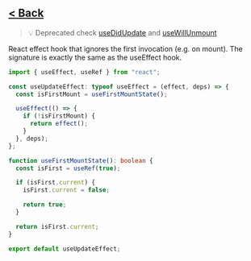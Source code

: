 ## [< Back](../../../../)

> 💡 Deprecated check [useDidUpdate](../useDidUpdate.md) and [useWillUnmount](../useWillUnmount.md)

React effect hook that ignores the first invocation (e.g. on mount).
The signature is exactly the same as the useEffect hook.

```ts
import { useEffect, useRef } from "react";

const useUpdateEffect: typeof useEffect = (effect, deps) => {
  const isFirstMount = useFirstMountState();

  useEffect(() => {
    if (!isFirstMount) {
      return effect();
    }
  }, deps);
};

function useFirstMountState(): boolean {
  const isFirst = useRef(true);

  if (isFirst.current) {
    isFirst.current = false;

    return true;
  }

  return isFirst.current;
}

export default useUpdateEffect;
```
